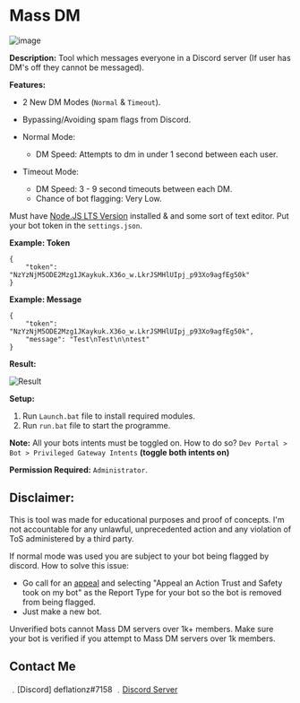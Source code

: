 # Mass DM

![image](https://pbs.twimg.com/media/FHCZp4SXMAQ_MEU?format=jpg&name=medium)

**Description:** Tool which messages everyone in a Discord server (If user has DM's off they cannot be messaged).

**Features:**

- 2 New DM Modes (`Normal` & `Timeout`).
- Bypassing/Avoiding spam flags from Discord.

- Normal Mode:
  - DM Speed: Attempts to dm in under 1 second between each user.
- Timeout Mode:
  - DM Speed: 3 - 9 second timeouts between each DM.
  - Chance of bot flagging: Very Low.

Must have [Node.JS LTS Version](https://nodejs.org/en/) installed & and some sort of text editor.
Put your bot token in the `settings.json`.

**Example: Token**
```
{
    "token": "NzYzNjM5ODE2Mzg1JKaykuk.X36o_w.LkrJSMHlUIpj_p93Xo9agfEg50k"
}
```

**Example: Message**
```
{
    "token": "NzYzNjM5ODE2Mzg1JKaykuk.X36o_w.LkrJSMHlUIpj_p93Xo9agfEg50k",
    "message": "Test\nTest\n\ntest"
}
```

**Result:**

![Result](https://media.discordapp.net/attachments/790498161533517835/864837793510064138/unknown.png)

**Setup:**
1. Run `Launch.bat` file to install required modules.
2. Run `run.bat` file to start the programme.

**Note:** All your bots intents must be toggled on. How to do so? `Dev Portal > Bot > Privileged Gateway Intents` **(toggle both intents on)**

**Permission Required:** `Administrator`.

## Disclaimer: 
This is tool was made for educational purposes and proof of concepts. I'm not accountable for any unlawful, unprecedented action and any violation of ToS administered by a third party.

If normal mode was used you are subject to your bot being flagged by discord. How to solve this issue:
   - Go call for an [appeal](https://support.discord.com/hc/en-us/requests/new?ticket_form_id=360000029731) and selecting "Appeal an Action Trust and Safety took on my bot" as the Report Type for your bot so the bot is removed from being flagged.
   - Just make a new bot.

Unverified bots cannot Mass DM servers over 1k+ members. Make sure your bot is verified if you attempt to Mass DM servers over 1k members.

## Contact Me

﹒[Discord] deflationz#7158
﹒[Discord Server](https://discord.gg/UdSj59qsQg)
